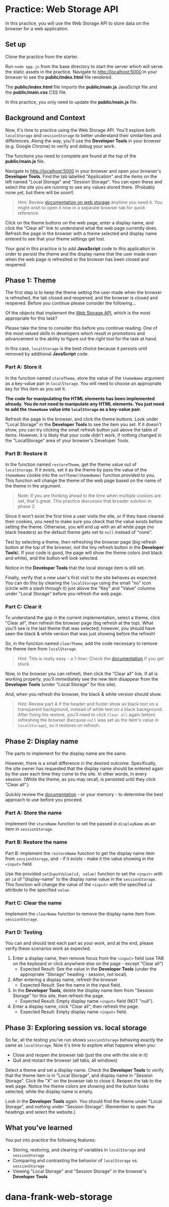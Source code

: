 # Practice: Web Storage API

In this practice, you will use the Web Storage API to store data on the browser
for a web application.

## Set up

Clone the practice from the starter.

Run `node app.js` from the base directory to start the server which will serve
the static assets in the practice. Navigate to [http://localhost:5000] in your
browser to see the __public/index.html__ file rendered.

The __public/index.html__ file imports the __public/main.js__ JavaScript file
and the __public/main.css__ CSS file.

In this practice, you only need to update the __public/main.js__ file.

## Background and Context

Now, it's time to practice using the Web Storage API. You'll explore both
`localStorage` and `sessionStorage` to better understand their similarities
and differences. Along the way, you'll use the **Developer Tools** in your
browser (e.g. Google Chrome) to verify and debug your work.

The functions you need to complete are found at the top of the
__public/main.js__ file.

Navigate to [http://localhost:5000] in your browser and open your browser's
**Developer Tools**. Find the tab labelled "Application" and the items on the
left named "Local Storage" and "Session Storage". You can open these and select
the site you are running to see any values stored there. (Probably none yet,
but there will be soon!)

> Hint: Review [documentation on web storage][1] anytime you need it. You 
> might wish to open it now in a separate browser tab for quick reference.

Click on the theme buttons on the web page, enter a display name, and click the
"Clear all" link to understand what the web page currently does. Refresh the
page in the browser with a theme selected and display name entered to see that
your theme settings get lost.

Your goal in this practice is to add **JavaScript** code to this application
in order to persist the theme and the display name that the user made even when
the web page is refreshed or the browser has been closed and reopened.

## Phase 1: Theme

The first step is to keep the theme setting the user made when the browser is
refreshed, the tab closed and reopened, and the browser is closed and reopened.
Before you continue please consider the following...

Of the objects that implement the [Web Storage API][1], which is the most
appropriate for this task?

Please take the time to consider this before you continue reading. One of the
most valued skills in developers which result in promotions and advancement is
the ability to figure out the right tool for the task at hand.

In this case, `localStorage` is the best choice because it persists until
removed by additional **JavaScript** code.

### Part A: Store it

In the function named `storeTheme`, store the value of the `themeName`
argument as a key-value pair in `localStorage`. You will need to choose an
appropriate key for this item as you set it.

**The code for manipulating the HTML elements has been implemented already. You
do not need to manipulate any HTML elements. You just need to add the
`themeName` value into `localStorage` as a key-value pair.**

Refresh the page in the browser, and click the theme buttons. Look under "Local
Storage" in the **Developer Tools** to see the item you set. If it doesn't show,
you can try clicking the small refresh button just above the table of items.
However, it is likely that your code didn't work, if nothing changed in the
"LocalStorage" area of your browser's Developer Tools.

### Part B: Restore it

In the function named `restoreTheme`, get the theme value out of `localStorage`.
If it exists, set it as the theme by pass the value of the `themeName` cookie
into the `setTheme(themeName)` function provided to you. This function will
change the theme of the web page based on the name of the theme in the argument.

> Note: If you are thinking ahead to the time when multiple cookies are set,
> that's great. This practice discusses that broader solution in phase 2.

Since it won't exist the first time a user visits the site, or if they have
cleared their cookies, you need to make sure you check that the value exists
before setting the theme. Otherwise, you will end up with an all white page
(no black headers) as the default theme gets set to `null` instead of "none".

Test by selecting a theme, then refreshing the browser page (big refresh button
at the top of the browser, not the tiny refresh button in the **Developer
Tools**). If your code is good, the page will show the theme colors (not black
and white), and the button will look selected.

Notice in the **Developer Tools** that the local storage item is still set.

Finally, verify that a new user's first visit to the site behaves as expected.
You can do this by clearing the `localStorage` using the small "no" icon (circle
with a slash through it) just above the "Key" and "Value" columns under "Local
Storage" before you refresh the web page.

### Part C: Clear it

To understand the gap in the current implementation, select a theme, click
"Clear all", then refresh the browser page (big refresh at the top). What you'll
see is the last theme that was selected; however, you should have seen the
black & white version that was just showing before the refresh!

So, in the function named `clearTheme`, add the code necessary to remove the
theme item from `localStorage`.

> Hint: This is really easy - a 1-liner. Check the [documentation][1] if you get
> stuck.

Now, in the browser you can refresh, then click the "Clear all" link. If all is
working properly, you'll immediately see the new item disappear from the
**Developer Tools** (under "Local Storage" for this site).

And, when you refresh the browser, the black & white version should show.

> Hint: Review part A if the header and footer show as black text on a
> transparent background, instead of white text on a black background. After
> fixing the restore, you'll need to click `Clear all` again before refreshing
> the browser (because `null` was set as the item's value in `localStorage`), so
> it restores on refresh.

## Phase 2: Display name

The parts to implement for the display name are the same.

However, there is a small difference in the desired outcome. Specifically, the
site owner has requested that the display name should be entered again by the
user each time they come to the site. In other words, in every session. (While
the theme, as you may recall, is persisted until they click "Clear all".)

Quickly review the [documentation][1] - or your memory - to determine the best
approach to use before you proceed.

### Part A: Store the name

Implement the `storeName` function to set the passed in `displayName` as an
item in `sessionStorage`.

### Part B: Restore the name

Part B: Implement the `restoreName` function to get the display name item from
`sessionStorage`, and - if it exists - make it the value showing in the
`<input>` field.

Use the provided `setInputValue(id, value)` function to set the `<input>`
with an `id` of "display-name" to the display name value in the
`sessionStorage`. This function will change the value of the `<input>` with the
specified `id` attribute to the specified `value`.

### Part C: Clear the name

Implement the `clearName` function to remove the display name item from
`sessionStorage`.

### Part D: Testing

You can and should test each part as your work, and at the end, please verify
these scenarios work as expected.

1. Enter a display name, then remove focus from the `<input>` field (use TAB on
   the keyboard or click anywhere else on the page - except "Clear all")
    * Expected Result: See the value in the **Developer Tools** (under the
      appropriate "Storage" heading - session, not local).
1. After entering a display name, refresh the browser
    * Expected Result: See the name in the input field.
1. In the **Developer Tools**, delete the display name item from "Session
   Storage" for this site, then refresh the page.
    * Expected Result: Empty display name `<input>` field (NOT "null").
1. Enter a display name, click "Clear all", then refresh the page.
    * Expected Result: Empty display name `<input>` field.

## Phase 3: Exploring session vs. local storage

So far, all the testing you've run shows `sessionStorage` behaving exactly the
same as `localStorage`. Now it's time to explore what happens when you:

* Close and reopen the browser tab (just the one with the site in it)
* Quit and restart the browser (all tabs, all windows)

Select a theme and set a display name. Check the **Developer Tools** to verify
that the theme item is in "Local Storage", and display name in "Session
Storage". Click the "X" on the browser tab to close it. Reopen the tab to the
web page. Notice the theme colors are showing and the button looks selected,
while the display name is empty.

Look in the **Developer Tools** again. You should find the theme under
"Local Storage", and nothing under "Session Storage". (Remember to open the
headings and select the website.)

## What you've learned

You put into practice the following features:

* Storing, restoring, and clearing of variables in `localStorage` and
  `sessionStorage`
* Comparing and contrasting the behavior of `localStorage` vs. `sessionStorage`
* Viewing "Local Storage" and "Session Storage" in the browser's
  **Developer Tools**

[1]: https://developer.mozilla.org/en-US/docs/Web/API/Web_Storage_API
[http://localhost:5000]: http://localhost:5000
# dana-frank-web-storage
